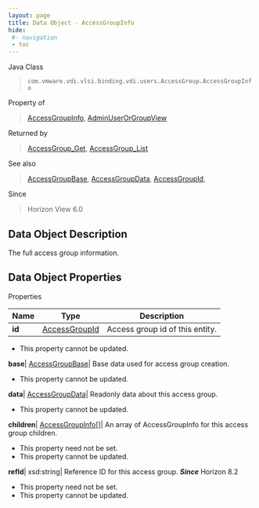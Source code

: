 ```yaml
---
layout: page
title: Data Object - AccessGroupInfo
hide:
 #- navigation
 - toc
---
```






Java Class  
> `com.vmware.vdi.vlsi.binding.vdi.users.AccessGroup.AccessGroupInfo`

Property of  
> [AccessGroupInfo](vdi.users.AccessGroup.AccessGroupInfo.md#field_detail), [AdminUserOrGroupView](vdi.users.AdminUserOrGroup.AdminUserOrGroupView.md#field_detail)

Returned by  
> [AccessGroup_Get](vdi.users.AccessGroup.md#get), [AccessGroup_List](vdi.users.AccessGroup.md#list)

See also  
> [AccessGroupBase](vdi.users.AccessGroup.AccessGroupBase.md), [AccessGroupData](vdi.users.AccessGroup.AccessGroupData.md), [AccessGroupId](vdi.entity.AccessGroupId.md),

Since  
> Horizon View 6.0


## Data Object Description 

The full access group information. 

## Data Object Properties

Properties

Name |  Type |  Description   
---|---|---  
**id**| [AccessGroupId](vdi.entity.AccessGroupId.md)|  Access group id of this entity.   


* This property cannot be updated.

  
**base**| [AccessGroupBase](vdi.users.AccessGroup.AccessGroupBase.md)|  Base data used for access group creation.   


* This property cannot be updated.

  
**data**| [AccessGroupData](vdi.users.AccessGroup.AccessGroupData.md)|  Readonly data about this access group.   


* This property cannot be updated.

  
**children**| [AccessGroupInfo[]](vdi.users.AccessGroup.AccessGroupInfo.md)|  An array of AccessGroupInfo for this access group children.   


* This property need not be set.
* This property cannot be updated.

  
**refId**|  xsd:string|  Reference ID for this access group.  **_Since_** Horizon 8.2  


* This property need not be set.
* This property cannot be updated.

  
  
  
 
  
  
